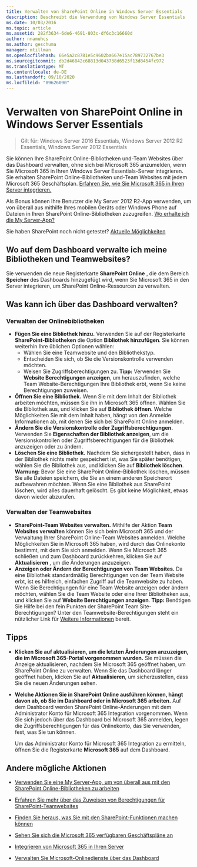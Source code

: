 ```yaml
---
title: Verwalten von SharePoint Online in Windows Server Essentials
description: Beschreibt die Verwendung von Windows Server Essentials
ms.date: 10/03/2016
ms.topic: article
ms.assetid: 282f3634-6de6-4691-803c-df6c3c16660d
author: nnamuhcs
ms.author: geschuma
manager: mtillman
ms.openlocfilehash: 66e5a2c8781e5c9602ba667e15ac789732767be3
ms.sourcegitcommit: db2d46842c68813d043738d6523f13d8454fc972
ms.translationtype: MT
ms.contentlocale: de-DE
ms.lasthandoff: 09/10/2020
ms.locfileid: "89626090"
---
```

# <a name="manage-sharepoint-online-in-windows-server-essentials"></a>Verwalten von SharePoint Online in Windows Server Essentials

>Gilt für: Windows Server 2016 Essentials, Windows Server 2012 R2 Essentials, Windows Server 2012 Essentials

Sie können Ihre SharePoint Online-Bibliotheken und-Team Websites über das Dashboard verwalten, ohne sich bei Microsoft 365 anzumelden, wenn Sie Microsoft 365 in Ihren Windows Server Essentials-Server integrieren. Sie erhalten SharePoint Online-Bibliotheken und-Team Websites mit jedem Microsoft 365 Geschäftsplan. [Erfahren Sie, wie Sie Microsoft 365 in Ihren Server integrieren.](Manage-Office-365-in-Windows-Server-Essentials.md)

 Als Bonus können Ihre Benutzer die My Server 2012 R2-App verwenden, um von überall aus mithilfe Ihres mobilen Geräts oder Windows Phone auf Dateien in Ihren SharePoint Online-Bibliotheken zuzugreifen. [Wo erhalte ich die My Server-App?](../use/Use-the-My-Server-App-to-Connect-to-Windows-Server-Essentials.md)

 Sie haben SharePoint noch nicht getestet? [Aktuelle Möglichkeiten](https://office.microsoft.com/office365-sharepoint-online-enterprise-help/get-started-with-sharepoint-2013-HA102772778.aspx)

## <a name="where-on-the-dashboard-will-i-manage-my-libraries-and-team-sites"></a>Wo auf dem Dashboard verwalte ich meine Bibliotheken und Teamwebsites?
 Sie verwenden die neue Registerkarte **SharePoint Online** , die dem Bereich **Speicher** des Dashboards hinzugefügt wird, wenn Sie Microsoft 365 in den Server integrieren, um SharePoint Online-Ressourcen zu verwalten.


## <a name="what-can-i-manage-from-the-dashboard"></a>Was kann ich über das Dashboard verwalten?

### <a name="manage-your-online-libraries"></a>Verwalten der Onlinebibliotheken

- **Fügen Sie eine Bibliothek hinzu.** Verwenden Sie auf der Registerkarte **SharePoint-Bibliotheken** die Option **Bibliothek hinzufügen**. Sie können weiterhin Ihre üblichen Optionen wählen:
  - Wählen Sie eine Teamwebsite und den Bibliothekstyp.
  - Entscheiden Sie sich, ob Sie die Versionskontrolle verwenden möchten.
  - Weisen Sie Zugriffsberechtigungen zu.
     **Tipp:** Verwenden Sie **Website Berechtigungen anzeigen**, um herauszufinden, welche Team Website-Berechtigungen Ihre Bibliothek erbt, wenn Sie keine Berechtigungen zuweisen.
- **Öffnen Sie eine Bibliothek.** Wenn Sie mit dem Inhalt der Bibliothek arbeiten möchten, müssen Sie ihn in Microsoft 365 öffnen. Wählen Sie die Bibliothek aus, und klicken Sie auf **Bibliothek öffnen**. Welche Möglichkeiten Sie mit dem Inhalt haben, hängt von den Anmelde Informationen ab, mit denen Sie sich bei SharePoint Online anmelden.
- **Ändern Sie die Versionskontrolle oder Zugriffsberechtigungen.** Verwenden Sie **Eigenschaften der Bibliothek anzeigen**, um die Versionskontrollen oder Zugriffsberechtigungen für die Bibliothek anzuzeigen oder zu ändern.
- **Löschen Sie eine Bibliothek.** Nachdem Sie sichergestellt haben, dass in der Bibliothek nichts mehr gespeichert ist, was Sie später benötigen, wählen Sie die Bibliothek aus, und klicken Sie auf **Bibliothek löschen**. **Warnung:** Bevor Sie eine SharePoint Online-Bibliothek löschen, müssen Sie alle Dateien speichern, die Sie an einem anderen Speicherort aufbewahren möchten. Wenn Sie eine Bibliothek aus SharePoint löschen, wird alles dauerhaft gelöscht. Es gibt keine Möglichkeit, etwas davon wieder abzurufen.

### <a name="manage-your-team-sites"></a>Verwalten der Teamwebsites

- **SharePoint-Team Websites verwalten.** Mithilfe der Aktion **Team Websites verwalten** können Sie sich beim Microsoft 365 und der Verwaltung Ihrer SharePoint Online-Team Websites anmelden. Welche Möglichkeiten Sie in Microsoft 365 haben, wird durch das Onlinekonto bestimmt, mit dem Sie sich anmelden. Wenn Sie Microsoft 365 schließen und zum Dashboard zurückkehren, klicken Sie auf **Aktualisieren** , um die Änderungen anzuzeigen.
- **Anzeigen oder Ändern der Berechtigungen von Team Websites.** Da eine Bibliothek standardmäßig Berechtigungen von der Team Website erbt, ist es hilfreich, einfachen Zugriff auf die Teamwebsite zu haben. Wenn Sie Berechtigungen für eine Team Website anzeigen oder ändern möchten, wählen Sie die Team Website oder eine Ihrer Bibliotheken aus, und klicken Sie auf **Website Berechtigungen anzeigen**. **Tipp:** Benötigen Sie Hilfe bei den fein Punkten der SharePoint Team Site-Berechtigungen? Unter den Teamwebsite-Berechtigungen steht ein nützlicher Link für [Weitere Informationen](https://office.microsoft.com/office365-sharepoint-online-enterprise-help/introduction-control-user-access-with-permissions-HA102771919.aspx?CTT=5&origin=HA102771924) bereit.

## <a name="tips"></a>Tipps

-   **Klicken Sie auf aktualisieren, um die letzten Änderungen anzuzeigen, die im Microsoft 365-Portal vorgenommen wurden.** Sie müssen die Anzeige aktualisieren, nachdem Sie Microsoft 365 geöffnet haben, um SharePoint Online zu verwalten. Wenn Sie das Dashboard länger geöffnet haben, klicken Sie auf **Aktualisieren**, um sicherzustellen, dass Sie die neuen Änderungen sehen.

-   **Welche Aktionen Sie in SharePoint Online ausführen können, hängt davon ab, ob Sie im Dashboard oder in Microsoft 365 arbeiten.** Auf dem Dashboard werden SharePoint Online-Änderungen mit dem Administrator Konto für Microsoft 365 Integration vorgenommen. Wenn Sie sich jedoch über das Dashboard bei Microsoft 365 anmelden, legen die Zugriffsberechtigungen für das Onlinekonto, das Sie verwenden, fest, was Sie tun können.

     Um das Administrator Konto für Microsoft 365 Integration zu ermitteln, öffnen Sie die Registerkarte **Microsoft 365** auf dem Dashboard.

## <a name="other-things-you-might-want-to-do"></a>Andere mögliche Aktionen

-   [Verwenden Sie eine My Server-App, um von überall aus mit den SharePoint Online-Bibliotheken zu arbeiten](../use/Use-the-My-Server-App-to-Connect-to-Windows-Server-Essentials.md)

-   [Erfahren Sie mehr über das Zuweisen von Berechtigungen für SharePoint-Teamwebsites](https://office.microsoft.com/office365-sharepoint-online-enterprise-help/introduction-control-user-access-with-permissions-HA102771919.aspx?CTT=5&origin=HA102771924)

-   [Finden Sie heraus, was Sie mit den SharePoint-Funktionen machen können](https://office.microsoft.com/office365-sharepoint-online-enterprise-help/get-started-with-sharepoint-2013-HA102772778.aspx)

-   [Sehen Sie sich die Microsoft 365 verfügbaren Geschäftspläne an](https://office.microsoft.com/business/compare-office-365-for-business-plans-FX102918419.aspx?CR_CC=200061904&WT.srch=1&WT.mc_ID=PS_bing_O365Comm_what-is-office-365-for_Text)

-   [Integrieren von Microsoft 365 in Ihren Server](Manage-Office-365-in-Windows-Server-Essentials.md)

-   [Verwalten Sie Microsoft-Onlinedienste über das Dashboard](Manage-Microsoft-Online-Services-in-Windows-Server-Essentials.md)

